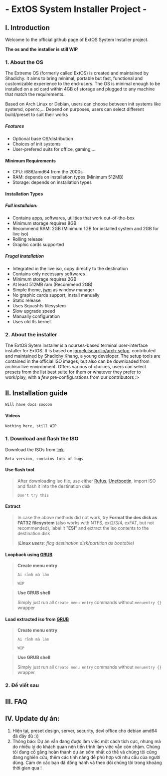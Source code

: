 #     - ExtOS System Installer Project -

## I. Introduction

  Welcome to the official github page of ExtOS System Installer project.
  
  **The os and the installer is still WIP**

  ### 1. About the OS
  
  The Extreme OS (formerly called ExtOS) is created and maintained by Shadichy. It aims to bring minimal, portable but fast, functional and customizable experience to the end-users. The OS is minimal enough to be installed on a sd card within 4GB of storage and plugged to any machine that match the requirements.
  
  Based on Arch Linux or Debian, users can choose between init systems like systemd, openrc,... Depend on purposes, users can select different build/preset to suit their works
  ##### Features
  
  * Optional base OS/distribution
  * Choices of init systems
  * User-prefered suits for office, gaming,...
  
  #### Minimum Requirements
  
  * CPU: i686/amd64 from the 2000s
  * RAM: depends on installation types (Minimum 512MB)
  * Storage: depends on installation types
  
  #### Installation Types
  
  ##### Full installaion:
      
   * Contains apps, softwares, utilities that work out-of-the-box
   * Minimum storage requires 8GB
   * Recommend RAM: 2GB (Minimum 1GB for installed system and 2GB for live iso)
   * Rolling release
   * Graphic cards supported
      
  ##### Frugal installation
  
   * Integrated in the live iso, copy directly to the destination
   * Contains only necessary softwares
   * Minimum storage requires 2GB
   * At least 512MB ram (Recommend 2GB)
   * Simple theme, [jwm](https://joewing.net/projects/jwm/) as window manager
   * No graphic cards support, install manually
   * Static release
   * Uses Squashfs filesystem
   * Slow upgrade speed
   * Manually configuration
   * Uses old lts kernel
  
  ### 2. About the installer
  
  The ExtOS Sytem Installer is a ncurses-based terminal user-interface installer for ExtOS. It is based on [jorgeluiscarrillo/arch-setup](https://github.com/jorgeluiscarrillo/arch-setup), contributed and maintained by Shadichy Khang, a young developer. The setup tools are contained in the official ISO images, but also can be downloaded from archiso live environment. Offers various of choices, users can select presets from the list best suite for them or whatever they prefer to work/play, with a *few* pre-configurations from our contributors :>

## II. Installation guide
  `Will have docs soooon`
  #### Videos
  `Nothing here, still WIP`
  
  
  ### 1. Download and flash the ISO
   Download the ISOs from [link](https://drive.google.com/file/d/1Z3dfQ1Dbb4jeEGS-6ktaEAvszGCem8nN/view?usp=sharing).
   
   `Beta version, contains lots of bugs`
    
  #### Use flash tool
    
   > After downloading iso file, use either [Rufus](https://rufus.ie/en/), [Unetbootin](https://unetbootin.github.io/), import ISO and flash it into the destination disk
   > 
   > `Don't try this`
    
   #### Extract
    
   > In case the above methods did not work, try **Format the des disk as FAT32 filesystem** (also works with NTFS, ext2/3/4, exFAT, but not recommended), label it "**ESI**" and extract the iso contents to the destination disk
   > 
   > *(**Linux users**: flag destination disk/partition as bootable)*
      
   #### Loopback using [GRUB](https://www.gnu.org/software/grub/)
   
   > **Create menu entry**
   > 
   > `Ai rảnh mà làm`
   > 
   > `WIP`
   
   > **Use GRUB shell**
   > 
   > Simply just run all `Create menu entry` commands without `menuentry {}` wrapper
   
   #### Load extracted iso from [GRUB](https://www.gnu.org/software/grub/)
   
   > **Create menu entry**
   > 
   > `Ai rảnh mà làm`
   > 
   > `WIP`
   
   > **Use GRUB shell**
   > 
   > Simply just run all `Create menu entry` commands without `menuentry {}` wrapper
   
  ### 2. Để viết sau
  
  
  ## III. FAQ
  
  ## IV. Update dự án:
  1. Hiện tại, preset design, server, security, devl office cho debian amd64 đã đầy đủ :))
  2. Thông báo: Dự án vẫn đang được làm việc một cách tích cực, nhưng mà do nhiều lý do khách quan nên tiến trình làm việc vẫn còn chậm. Chúng tôi đang cố gắng hoàn thành dự án sớm nhất có thể và chúng tôi cũng đang nghiên cứu, thêm các tính năng để phù hợp với nhu cầu của người dùng. Cảm ơn các bạn đã đồng hành và theo dõi chúng tôi trong khoảng thời gian qua !
  
  
  
  
